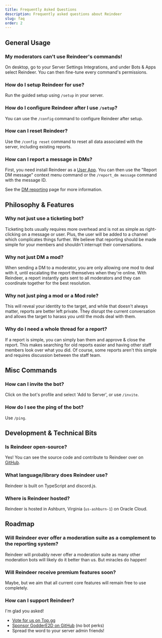 ```yaml
---
title: Frequently Asked Questions
description: Frequently asked questions about Reindeer
slug: faq
order: 2
---
```


## General Usage

### My moderators can't use Reindeer's commands!

On desktop, go to your Server Settings Integrations, and under Bots & Apps select Reindeer. You can then fine-tune every
command's permissions.

### How do I setup Reindeer for use?

Run the guided setup using `/setup` in your server.

### How do I configure Reindeer after I use `/setup`?

You can use the `/config` command to configure Reindeer after setup.

### How can I reset Reindeer?

Use the `/config reset` command to reset all data associated with the server, including existing reports.

### How can I report a message in DMs?

First, you need install Reindeer as a
[User App](https://discord.com/developers/docs/tutorials/developing-a-user-installable-app). You can then use the
"Report DM message" context menu command or the `/report_dm message` command with the message ID.

See the [DM reporting](/docs/features/dm-reporting) page for more information.

## Philosophy & Features

### Why not just use a ticketing bot?

Ticketing bots usually requires more overhead and is not as simple as right-clicking on a message or user. Plus, the
user will be added to a channel which complicates things further. We believe that reporting should be made simple for
your members and shouldn't interrupt their conversations.

### Why not just DM a mod?

When sending a DM to a moderator, you are only allowing one mod to deal with it, until escalating the report themselves
when they're online. With Reindeer, a report instantly gets sent to all moderators and they can coordinate together for
the best resolution.

### Why not just ping a mod or a Mod role?

This will reveal your identity to the target, and while that doesn't always matter, reports are better left private.
They disrupt the current conversation and allows the target to harass you until the mods deal with them.

### Why do I need a whole thread for a report?

If a report is simple, you can simply ban them and approve & close the report. This makes searching for old reports
easier and having other staff members look over what you did. Of course, some reports aren't this simple and requires
discussion between the staff team.

## Misc Commands

### How can I invite the bot?

Click on the bot's profile and select 'Add to Server', or use `/invite`.

### How do I see the ping of the bot?

Use `/ping`.

## Development & Technical Bits

### Is Reindeer open-source?

Yes! You can see the source code and contribute to Reindeer over on [GitHub](https://github.com/GodderE2D/Reindeer).

### What language/library does Reindeer use?

Reindeer is built on TypeScript and discord.js.

### Where is Reindeer hosted?

Reindeer is hosted in Ashburn, Virginia (`us-ashburn-1`) on Oracle Cloud.

## Roadmap

### Will Reindeer ever offer a moderation suite as a complement to the reporting system?

Reindeer will probably never offer a moderation suite as many other moderation bots will likely do it better than us.
But miracles do happen!

### Will Reindeer receive premium features soon?

Maybe, but we aim that all current core features will remain free to use completely.

### How can I support Reindeer?

I'm glad you asked!

- [Vote for us on Top.gg](https://top.gg)
- [Sponsor GodderE2D on GitHub](https://github.com/sponsors/GodderE2D) (no bot perks)
- Spread the word to your server admin friends!

